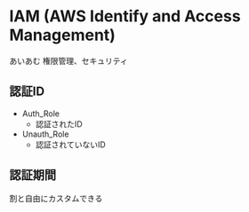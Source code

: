 # IAM (AWS Identify and Access Management)
あいあむ
権限管理、セキュリティ

## 認証ID
- Auth_Role
  - 認証されたID
- Unauth_Role
  - 認証されていないID

## 認証期間
割と自由にカスタムできる
